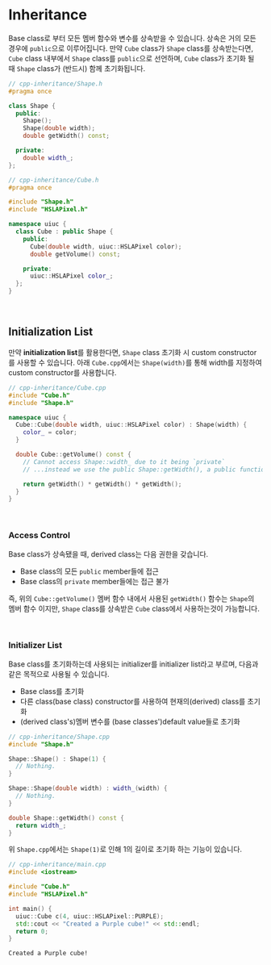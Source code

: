 # Inheritance

Base class로 부터 모든 멤버 함수와 변수를 상속받을 수 있습니다. 상속은 거의 모든 경우에 `public`으로 이루어집니다. 만약 `Cube` class가 `Shape` class를 상속받는다면, `Cube` class 내부에서 `Shape` class를 `public`으로 선언하며, `Cube` class가 초기화 될 때 `Shape` class가 (반드시) 함께 초기화됩니다.

```cpp
// cpp-inheritance/Shape.h
#pragma once

class Shape {
  public:
    Shape();
    Shape(double width);
    double getWidth() const;

  private:
    double width_;
};
```

```cpp
// cpp-inheritance/Cube.h
#pragma once

#include "Shape.h"
#include "HSLAPixel.h"

namespace uiuc {
  class Cube : public Shape {
    public:
      Cube(double width, uiuc::HSLAPixel color);
      double getVolume() const;

    private:
      uiuc::HSLAPixel color_;
  };
}
```

<br>

## Initialization List

만약 **initialization list**를 활용한다면, `Shape` class 초기화 시 custom constructor를 사용할 수 있습니다. 아래 `Cube.cpp`에서는 `Shape(width)`를 통해 width를 지정하여 custom constructor를 사용합니다.

```cpp
// cpp-inheritance/Cube.cpp
#include "Cube.h"
#include "Shape.h"

namespace uiuc {
  Cube::Cube(double width, uiuc::HSLAPixel color) : Shape(width) {
    color_ = color;
  }

  double Cube::getVolume() const {
    // Cannot access Shape::width_ due to it being `private`
    // ...instead we use the public Shape::getWidth(), a public function

    return getWidth() * getWidth() * getWidth();
  }
}
```

<br>

### Access Control

Base class가 상속됐을 때, derived class는 다음 권한을 갖습니다.

- Base class의 모든 `public` member들에 접근
- Base class의 `private` member들에는 접근 불가

즉, 위의 `Cube::getVolume()` 멤버 함수 내에서 사용된 `getWidth()` 함수는 `Shape`의 멤버 함수 이지만, `Shape` class를 상속받은 `Cube` class에서 사용하는것이 가능합니다.

<br>

### Initializer List

Base class를 초기화하는데 사용되는 initializer를 initializer list라고 부르며, 다음과 같은 목적으로 사용될 수 있습니다.

- Base class를 초기화
- 다른 class(base class) constructor를 사용하여 현재의(derived) class를 초기화
- (derived class's)멤버 변수를 (base classes')default value들로 초기화

```cpp
// cpp-inheritance/Shape.cpp
#include "Shape.h"

Shape::Shape() : Shape(1) {
  // Nothing.
}

Shape::Shape(double width) : width_(width) {
  // Nothing.
}

double Shape::getWidth() const {
  return width_;
}
```

위 `Shape.cpp`에서는 `Shape(1)`로 인해 1의 길이로 초기화 하는 기능이 있습니다.

```cpp
// cpp-inheritance/main.cpp
#include <iostream>

#include "Cube.h"
#include "HSLAPixel.h"

int main() {
  uiuc::Cube c(4, uiuc::HSLAPixel::PURPLE);
  std::cout << "Created a Purple cube!" << std::endl;
  return 0;
}
```

```
Created a Purple cube!
```


